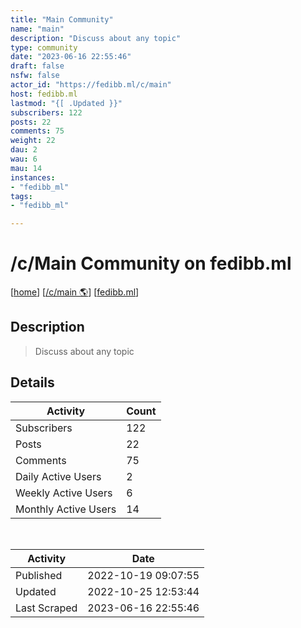 ```yaml
---
title: "Main Community" 
name: "main"
description: "Discuss about any topic"
type: community
date: "2023-06-16 22:55:46"
draft: false
nsfw: false
actor_id: "https://fedibb.ml/c/main"
host: fedibb.ml
lastmod: "{[ .Updated }}"
subscribers: 122
posts: 22
comments: 75
weight: 22
dau: 2
wau: 6
mau: 14
instances:
- "fedibb_ml"
tags: 
- "fedibb_ml"

---
```


# /c/Main Community on fedibb.ml

[[home](/)]
[[/c/main 🌎](https://fedibb.ml/c/main)]
[[fedibb.ml](/instances/fedibb_ml)]


## Description 

<blockquote class="description">
Discuss about any topic
</blockquote>


## Details

| Activity | Count  |
|----------------------|---|
| Subscribers          | 122 |
| Posts                | 22  |
| Comments             | 75  |
| Daily Active Users   | 2  |
| Weekly Active Users  | 6  |
| Monthly Active Users | 14  |

<br>

| Activity | Date |
|----------------------|---|
| Published            | 2022-10-19 09:07:55 |
| Updated              | 2022-10-25 12:53:44 |
| Last Scraped         | 2023-06-16 22:55:46 |
